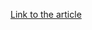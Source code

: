 [Link to the article](https://cybersecuritynews.com/the-hidden-security-risks-of-data-exposure-in-ai-driven-tools/)
